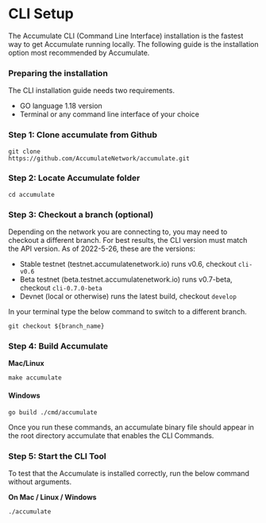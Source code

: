 # CLI Setup

The Accumulate CLI (Command Line Interface) installation is the fastest way to get Accumulate running locally. The following guide is the installation option most recommended by Accumulate.

### **Preparing the installation**

The CLI installation guide needs two requirements.

* GO language 1.18 version
* Terminal or any command line interface of your choice

### **Step 1: Clone accumulate from Github**

```
git clone 
https://github.com/AccumulateNetwork/accumulate.git
```

### **Step 2: Locate Accumulate folder**

```
cd accumulate
```

### **Step 3: Checkout a branch (optional)**

Depending on the network you are connecting to, you may need to checkout a different branch. For best results, the CLI version must match the API version. As of 2022-5-26, these are the versions:

* Stable testnet (testnet.accumulatenetwork.io) runs v0.6, checkout `cli-v0.6`
* Beta testnet (beta.testnet.accumulatenetwork.io) runs v0.7-beta, checkout `cli-0.7.0-beta`
* Devnet (local or otherwise) runs the latest build, checkout `develop`

In your terminal type the below command to switch to a different branch.

```
git checkout ${branch_name}
```

### **Step 4: Build Accumulate**

**Mac/Linux**

```
make accumulate 
```

#### Windows

```
go build ./cmd/accumulate
```

Once you run these commands, an accumulate binary file should appear in the root directory accumulate that enables the CLI Commands.

### **Step 5: Start the CLI Tool**

To test that the Accumulate is installed correctly, run the below command without arguments.

**On Mac / Linux / Windows**

```
./accumulate
```
